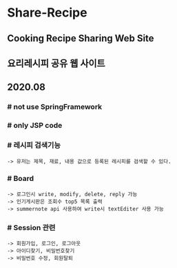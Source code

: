 # Share-Recipe
## Cooking Recipe Sharing Web Site
## 요리레시피 공유 웹 사이트
## 2020.08

### # not use SpringFramework
### # only JSP code


### # 레시피 검색기능
    -> 유저는 제목, 재료, 내용 값으로 등록된 레시피를 검색할 수 있다.
    
### # Board
    -> 로그인시 write, modify, delete, reply 가능
    -> 인기게시판은 조회수 top5 목록 출력
    -> summernote api 사용하여 write시 textEditer 사용 가능

### # Session 관련
    -> 회원가입, 로그인, 로그아웃
    -> 아이디찾기, 비밀번호찾기
    -> 비밀번호 수정, 회원탈퇴
    
